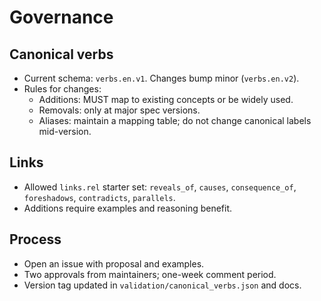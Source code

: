 # Governance

## Canonical verbs
- Current schema: `verbs.en.v1`. Changes bump minor (`verbs.en.v2`).
- Rules for changes:
  - Additions: MUST map to existing concepts or be widely used.
  - Removals: only at major spec versions.
  - Aliases: maintain a mapping table; do not change canonical labels mid-version.

## Links
- Allowed `links.rel` starter set: `reveals_of`, `causes`, `consequence_of`, `foreshadows`, `contradicts`, `parallels`.
- Additions require examples and reasoning benefit.

## Process
- Open an issue with proposal and examples.
- Two approvals from maintainers; one-week comment period.
- Version tag updated in `validation/canonical_verbs.json` and docs.
